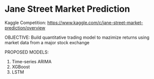 # Jane Street Market Prediction
Kaggle Competition: https://www.kaggle.com/c/jane-street-market-prediction/overview

OBJECTIVE: Build quantitative trading model to mazimize returns using market data from a major stock exchange

PROPOSED MODELS:
  1. Time-series ARIMA
  2. XGBoost
  3. LSTM
  
  


